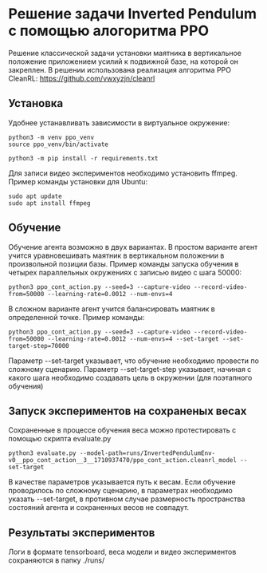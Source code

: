 # Решение задачи Inverted Pendulum с помощью алогоритма PPO
Решение классической задачи установки маятника в вертикальное положение приложением усилий к подвижной базе, на которой он закреплен. 
В решении использована реализация алгоритма PPO CleanRL: https://github.com/vwxyzjn/cleanrl 

## Установка
Удобнее устанавливать зависимости в виртуальное окружение:
```
python3 -m venv ppo_venv
source ppo_venv/bin/activate

python3 -m pip install -r requirements.txt
```

Для записи видео экспериментов необходимо установить ffmpeg. Пример команды установки для Ubuntu:

```
sudo apt update
sudo apt install ffmpeg
```

## Обучение
Обучение агента возможно в двух вариантах. В простом варианте агент учится уравновешивать маятник в вертикальном положении в произвольной позиции базы. 
Пример команды запуска обучения в четырех параллельных окружениях с записью видео с шага 50000:
```
python3 ppo_cont_action.py --seed=3 --capture-video --record-video-from=50000 --learning-rate=0.0012 --num-envs=4
```

В сложном варианте агент учится балансировать маятник в определенной точке. Пример команды:
```
python3 ppo_cont_action.py --seed=3 --capture-video --record-video-from=50000 --learning-rate=0.0012 --num-envs=4 --set-target --set-target-step=70000
```
Параметр --set-target указывает, что обучение необходимо провести по сложному сценарию. 
Параметр --set-target-step указывает, начиная с какого шага необходимо создавать цель в окружении (для поэтапного обучения)

## Запуск экспериментов на сохраненых весах
Сохраненные в процессе обучения веса можно протестировать с помощью скрипта evaluate.py
```
python3 evaluate.py --model-path=runs/InvertedPendulumEnv-v0__ppo_cont_action__3__1710937470/ppo_cont_action.cleanrl_model --set-target
```
В качестве параметров указывается путь к весам. Если обучение проводилось по сложному сценарию, в параметрах необходимо указать --set-target, в противном случае размерность
пространства состояний агента и сохраненных весов не совпадут.

## Результаты экспериментов
Логи в формате tensorboard, веса модели и видео экспериментов сохраняются в папку ./runs/
